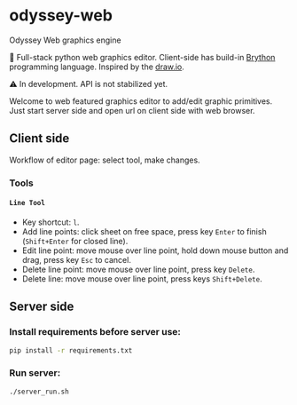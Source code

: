 # odyssey-web
Odyssey Web graphics engine

:snake: Full-stack python web graphics editor. Client-side has build-in [Brython](https://brython.info) programming language. Inspired by the [draw.io](https://app.diagrams.net).

:warning: In development. API is not stabilized yet.

Welcome to web featured graphics editor to add/edit graphic primitives. Just start server side and open url on client side with web browser.

## Client side

Workflow of editor page: select tool, make changes.

### Tools

#### `Line Tool`
- Key shortcut: `l`.
- Add line points: click sheet on free space, press key `Enter` to finish (`Shift+Enter` for closed line).
- Edit line point: move mouse over line point, hold down mouse button and drag, press key `Esc` to cancel.
- Delete line point: move mouse over line point, press key `Delete`.
- Delete line: move mouse over line point, press keys `Shift+Delete`.

## Server side

### Install requirements before server use:
```sh
pip install -r requirements.txt
```

### Run server:
```sh
./server_run.sh
```
